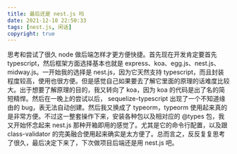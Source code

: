```yaml
---
title: 最后还是 nest.js 吗
date: 2021-12-10 22:50:33
tags: [nest.js, 闲话]
copyright: true
---
```

思考和尝试了很久 node 做后端怎样才更方便快捷。首先现在开发肯定要首先 typescript，然后框架方面选择基本也就是 express、koa、egg.js、nest.js、midway.js。一开始我的选择是 nest.js，因为它天然支持 typescript，而且封装程度较高，使用也很方便。但是感觉自己如果要去了解它里面的原理的话难度比较大。出于想要了解原理的目的，我又转向了 koa，因为 koa 的代码是出了名的简短精悍。然后在一晚上的尝试以后， sequelize-typescript 出现了一个不知道缘由的 bug，表无法自动创建。然后我又换成了 typeorm，typeorm 使用起来真的是非常方便。不过这一整套操作下来，安装各种包以及相对应的 @types 包，我又开始怀念起来 nest.js 那种开箱即用的感觉了。尤其是它的命令行配置，以及跟 class-validator 的完美融合使用起来确实是太方便了。总而言之，反反复复思考了很久，最后决定下来了，下次做项目后端还是用 nest.js 吧。